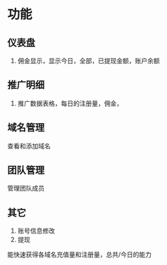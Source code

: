 # 功能

## 仪表盘

1. 佣金显示，显示今日，全部，已提现金额，账户余额

## 推广明细

1. 推广数据表格，每日的注册量，佣金，

## 域名管理

查看和添加域名

## 团队管理

管理团队成员

## 其它

1. 账号信息修改
2. 提现

能快速获得各域名充值量和注册量，总共/今日的能力
